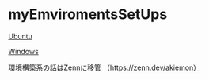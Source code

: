 # myEmviromentsSetUps

[Ubuntu](https://github.com/sibafb/myEmviromentsSetUps/blob/main/Ubuntu.md)

[Windows](https://github.com/sibafb/myEmviromentsSetUps/blob/main/Windows.md)

環境構築系の話はZennに移管
（https://zenn.dev/akiemon）
